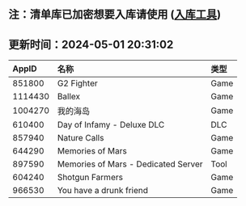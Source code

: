 ## 注：清单库已加密想要入库请使用 ([入库工具](https://github.com/BlankTMing/ManifestAutoUpdate/releases))

## 更新时间：2024-05-01 20:31:02
| AppID | 名称 | 类型  |
| :-------------------- | :----------------------------- | :----------- |
| 851800 | G2 Fighter| Game |
| 1114430 | Ballex| Game |
| 1004270 | 我的海岛| Game |
| 610400 | Day of Infamy - Deluxe DLC| DLC |
| 857940 | Nature Calls| Game |
| 644290 | Memories of Mars| Game |
| 897590 | Memories of Mars - Dedicated Server| Tool |
| 604240 | Shotgun Farmers| Game |
| 966530 | You have a drunk friend| Game |
